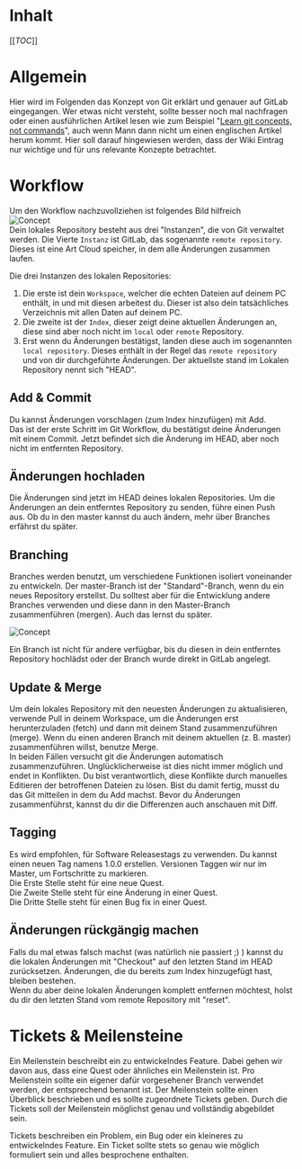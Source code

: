 # Inhalt

[[_TOC_]]

# Allgemein

Hier wird im Folgenden das Konzept von Git erklärt und genauer auf GitLab eingegangen. Wer etwas nicht versteht, sollte besser noch mal nachfragen oder einen ausführlichen Artikel lesen wie zum Beispiel "[Learn git concepts, not commands](https://dev.to/unseenwizzard/learn-git-concepts-not-commands-4gjc)", auch wenn Mann dann nicht um einen englischen Artikel herum kommt. Hier soll darauf hingewiesen werden, dass der Wiki Eintrag nur wichtige und für uns relevante Konzepte betrachtet.

# Workflow

Um den Workflow nachzuvollziehen ist folgendes Bild hilfreich  
![Concept](https://cdn.discordapp.com/attachments/520955035832811521/615837217562165259/MgaV9.png)  
Dein lokales Repository besteht aus drei "Instanzen", die von Git verwaltet werden. 
Die Vierte `Instanz` ist GitLab, das sogenannte `remote repository`. Dieses ist eine Art Cloud speicher, in dem alle Änderungen zusammen laufen.

Die drei Instanzen des lokalen Repositories:
1. Die erste ist dein `Workspace`, welcher die echten Dateien auf deinem PC enthält, in und mit diesen arbeitest du. Dieser ist also dein tatsächliches Verzeichnis mit allen Daten auf deinem PC.
2. Die zweite ist der `Index`, dieser zeigt deine aktuellen Änderungen an, diese sind aber noch nicht im `local` oder `remote` Repository.
3. Erst wenn du Änderungen bestätigst, landen diese auch im sogenannten `local repository`. Dieses enthält in der Regel das `remote repository` und von dir durchgeführte Änderungen. Der aktuellste stand im Lokalen Repository nennt sich "HEAD".

## Add & Commit

Du kannst Änderungen vorschlagen (zum Index hinzufügen) mit Add.  
Das ist der erste Schritt im Git Workflow, du bestätigst deine Änderungen mit einem Commit.
Jetzt befindet sich die Änderung im HEAD, aber noch nicht im entfernten Repository.

## Änderungen hochladen

Die Änderungen sind jetzt im HEAD deines lokalen Repositories. Um die Änderungen an dein entferntes Repository zu senden, führe einen Push aus. Ob du in den master kannst du auch ändern, mehr über Branches erfährst du später.   

## Branching

Branches werden benutzt, um verschiedene Funktionen isoliert voneinander zu entwickeln. Der master-Branch ist der "Standard"-Branch, wenn du ein neues Repository erstellst. Du solltest aber für die Entwicklung andere Branches verwenden und diese dann in den Master-Branch zusammenführen (mergen). Auch das lernst du später.

![Concept](https://cdn.discordapp.com/attachments/520955035832811521/615846516799701001/68747470733a2f2f63646e2d696d616765732d312e6d656469756d2e636f6d2f6d61782f313630302f312a69485050613732.png)

Ein Branch ist nicht für andere verfügbar, bis du diesen in dein entferntes Repository hochlädst oder der Branch wurde direkt in GitLab angelegt.

## Update & Merge

Um dein lokales Repository mit den neuesten Änderungen zu aktualisieren, verwende Pull in deinem Workspace, um die Änderungen erst herunterzuladen (fetch) und dann mit deinem Stand zusammenzuführen (merge).
Wenn du einen anderen Branch mit deinem aktuellen (z. B. master) zusammenführen willst, benutze Merge.  
In beiden Fällen versucht git die Änderungen automatisch zusammenzuführen. Unglücklicherweise ist dies nicht immer möglich und endet in Konflikten. Du bist verantwortlich, diese Konflikte durch manuelles Editieren der betroffenen Dateien zu lösen. Bist du damit fertig, musst du das Git mitteilen in dem du Add machst.
Bevor du Änderungen zusammenführst, kannst du dir die Differenzen auch anschauen mit Diff.

## Tagging

Es wird empfohlen, für Software Releasestags zu verwenden. Du kannst einen neuen Tag namens 1.0.0 erstellen.
Versionen Taggen wir nur im Master, um Fortschritte zu markieren.  
Die Erste Stelle steht für eine neue Quest.  
Die Zweite Stelle steht für eine Änderung in einer Quest.  
Die Dritte Stelle steht für einen Bug fix in einer Quest.

## Änderungen rückgängig machen

Falls du mal etwas falsch machst (was natürlich nie passiert ;) ) kannst du die lokalen Änderungen mit "Checkout" auf den letzten Stand im HEAD zurücksetzen. Änderungen, die du bereits zum Index hinzugefügt hast, bleiben bestehen.  
Wenn du aber deine lokalen Änderungen komplett entfernen möchtest, holst du dir den letzten Stand vom remote Repository mit "reset".

# Tickets & Meilensteine

Ein Meilenstein beschreibt ein zu entwickelndes Feature. Dabei gehen wir davon aus, dass eine Quest oder ähnliches ein Meilenstein ist. Pro Meilenstein sollte ein eigener dafür vorgesehener Branch verwendet werden, der entsprechend benannt ist. Der Meilenstein sollte einen Überblick beschrieben und es sollte zugeordnete Tickets geben. Durch die Tickets soll der Meilenstein möglichst genau und vollständig abgebildet sein.

Tickets beschreiben ein Problem, ein Bug oder ein kleineres zu entwickelndes Feature. Ein Ticket sollte stets so genau wie möglich formuliert sein und alles besprochene enthalten.